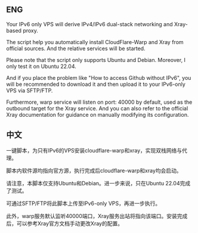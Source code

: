 ## ENG
Your IPv6 only VPS will derive IPv4/IPv6 dual-stack networking and Xray-based proxy.

The script help you automatically install CloudFlare-Warp and Xray from official sources. And the relative services will be started.

Please note that the script only supports Ubuntu and Debian. Moreover, I only test it on Ubuntu 22.04.

And if you place the problem like "How to access Github without IPv6", you will be recommended to download it and then upload it to your IPv6-only VPS via SFTP/FTP. 

Furthermore, warp service will listen on port: 40000 by default, used as the outbound target for the Xray service. And you can also refer to the official Xray documentation for guidance on manually modifying its configuration. 



## 中文
一键脚本，为只有IPv6的VPS安装cloudflare-warp和xray，实现双栈网络与代理。

脚本内软件源均指向官方源，执行完成后cloudflare-warp和xray均会启动。

请注意，本脚本仅支持Ubuntu和Debian。进一步来说，只在Ubuntu 22.04完成了测试。

可通过SFTP/FTP将此脚本上传至IPv6-only VPS，再进一步执行。

此外，warp服务默认监听40000端口，Xray服务出站将指向该端口。安装完成后，可以参考Xray官方文档手动更改Xray的配置。
